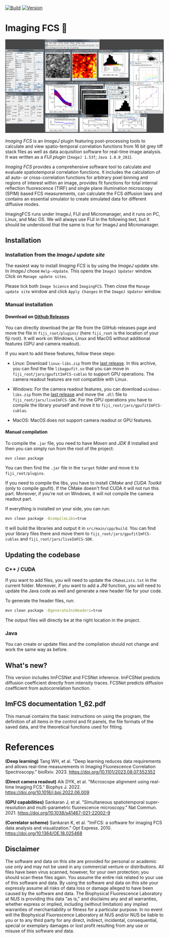 [![Build](https://github.com/Biophysical-Fluorescence-Laboratory/Imaging_FCS/actions/workflows/build_and_release.yml/badge.svg)](https://github.com/Biophysical-Fluorescence-Laboratory/Imaging_FCS/actions/workflows/build_and_release.yml)
[![Version](https://img.shields.io/github/v/release/Biophysical-Fluorescence-Laboratory/Imaging_FCS?sort=semver)](https://github.com/Biophysical-Fluorescence-Laboratory/Imaging_FCS/releases)

# Imaging FCS :microscope:

<p align="center">
    <img src="src/main/resources/images/Imaging_FCS_screenshot.png" style"zoom: 50%;" />
</p>

*Imaging FCS* is an *ImageJ* plugin featuring post-processing tools to calculate
and view spatio-temporal correlation functions from 16 bit grey tiff stack
files as well as data acquisition software for real-time image analysis. It was
written as a *FIJI plugin* (`ImageJ 1.53f`; `Java 1.8.0_281`).

*Imaging FCS* provides a comprehensive software tool to calculate and evaluate
spatiotemporal correlation functions. It includes the calculation of all auto-
or cross-correlation functions for arbitrary pixel binning and regions of
interest within an image, provides fit functions for total internal reflection
fluorescence (TIRF) and single plane illumination microscopy (SPIM) based FCS
measurements, can calculate the FCS diffusion laws and contains an essential
simulator to create simulated data for different diffusive modes.

ImagingFCS runs under ImageJ, FIJI and Micromanager, and it runs on PC, Linux,
and Mac OS. We will always use FIJI in the following text, but it should be
understood that the same is true for ImageJ and Micromanager.

## Installation

### Installation from the *ImageJ update site*

The easiest way to install *Imaging FCS* is by using the *ImageJ* update site. In
*ImageJ* chose `Help->Update`. This opens the `ImageJ Updater` window. Click on
`Manage update sites`.

Please tick both `Image Science` and `ImagingFCS`. Then close the
`Manage update site` window and click `Apply Changes` in the `ImageJ Updater`
window.

### Manual installation

#### Download on [Github Releases](https://github.com/Biophysical-Fluorescence-Laboratory/Imaging_FCS/releases/latest)

You can directly download the jar file from the GitHub releases page and move
the file in `fiji_root/plugins/` (here `fiji_root` is the location of your fiji
root). It will work on Windows, Linux and MacOS without additional features
(GPU and camera readout).

If you want to add these features, follow these steps:
  - Linux: Download `linux-libs.zip` from the
  [last release](https://github.com/Biophysical-Fluorescence-Laboratory/Imaging_FCS/releases/latest).
  In this archive, you can find the file `libagpufit.so` that you can move in
  `fiji_root/jars/gpufitImFCS-cublas` to support GPU operations. The camera
  readout features are not compatible with Linux.

  - Windows: For the camera readout features, you can download
  `windows-libs.zip` from the
  [last release](https://github.com/Biophysical-Fluorescence-Laboratory/Imaging_FCS/releases/latest)
  and move the `.dll` file to `fiji_root/jars/liveImFCS-SDK`. For the GPU
  operations you have to compile the library yourself and move it to
  `fiji_root/jars/gpufitImFCS-cublas`.

  - MacOS: MacOS does not support camera readout or GPU features.

#### Manual compilation

To compile the `.jar` file, you need to have *Maven* and *JDK 8* installed and
then you can simply run from the root of the project:

```sh
mvn clean package
```

You can then find the `.jar` file in the `target` folder and move it to
`fiji_root/plugins`.

If you need to compile the libs, you have to install *CMake* and *CUDA Toolkit*
(only to compile gpufit). If the CMake doesn't find CUDA it will not run this
part. Moreover, if you're not on Windows, it will not compile the camera
readout part.

If everything is installed on your side, you can run:

```sh
mvn clean package -DcompileLibs=true
```

It will build the libraries and output it in `src/main/cpp/build`. You can find
your library files there and move them to `fiji_root/jars/gpufitImFCS-cublas`
and `fiji_root/jars/liveImFCS-SDK`.

## Updating the codebase

### C++ / CUDA

If you want to add files, you will need to update the `CMakeLists.txt` in the
current folder. Moreover, if you want to add a JNI function, you will need to
update the Java code as well and generate a new header file for your code.

To generate the header files, run:

```sh
mvn clean package -DgenerateJniHeaders=true
```

The output files will directly be at the right location in the project.

### Java

You can create or update files and the compilation should not change and work
the same way as before.

## What's new?

This version includes ImFCSNet and FCSNet inference. ImFCSNet predicts
diffusion coefficient directly from intensity traces. FCSNet predicts diffusion
coefficient from autocorrelation function.

## ImFCS documentation 1_62.pdf

This manual contains the basic instructions on using the program, the
definition of all items in the control and fit panels, the file formats of the
saved data, and the theoretical functions used for fitting.

# References

**(Deep learning)** Tang WH, et al. "Deep learning reduces data requirements
and allows real-time measurements in Imaging Fluorescence Correlation
Spectroscopy."
bioRxiv. 2023. https://doi.org/10.1101/2023.08.07.552352

**(Direct camera readout)** Aik DYK, et al. "Microscope alignment using
real-time Imaging FCS."
Biophys J. 2022. https://doi.org/10.1016/j.bpj.2022.06.009

**(GPU capabilities)** Sankaran J, et al. "Simultaneous spatiotemporal
super-resolution and multi-parametric fluorescence microscopy."
Nat Commun. 2021. https://doi.org/10.1038/s41467-021-22002-9

**(Correlator scheme)** Sankaran K, et al. "ImFCS: a software for imaging FCS
data analysis and visualization."
Opt Express. 2010. https://doi.org/10.1364/OE.18.025468

## Disclaimer

The software and data on this site are provided for personal or academic use
only and may not be used in any commercial venture or distributions. All files
have been virus scanned, however, for your own protection; you should scan
these files again. You assume the entire risk related to your use of this
software and data. By using the software and data on this site your expressly
assume all risks of data loss or damage alleged to have been caused by the
software and data. The Biophysical Fluorescence Laboratory at NUS is providing
this data "as is," and disclaims any and all warranties, whether express or
implied, including (without limitation) any implied warranties of
merchantability or fitness for a particular purpose. In no event will the
Biophysical Fluorescence Laboratory at NUS and/or NUS be liable to you or to
any third party for any direct, indirect, incidental, consequential, special or
exemplary damages or lost profit resulting from any use or misuse of this
software and data.
